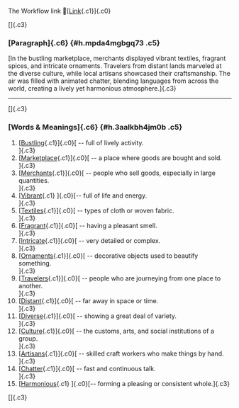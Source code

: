 The Workflow link
👏[[Link](https://www.google.com/url?q=http://www.google.com&sa=D&source=editors&ust=1758069501814407&usg=AOvVaw0kJBwF__iEXwVcVwtr1IXk){.c1}]{.c0}

[]{.c3}

### [Paragraph]{.c6} {#h.mpda4mgbgq73 .c5}

[In the bustling marketplace, merchants displayed vibrant textiles,
fragrant spices, and intricate ornaments. Travelers from distant lands
marveled at the diverse culture, while local artisans showcased their
craftsmanship. The air was filled with animated chatter, blending
languages from across the world, creating a lively yet harmonious
atmosphere.]{.c3}

------------------------------------------------------------------------

[]{.c3}

### [Words & Meanings]{.c6} {#h.3aalkbh4jm0b .c5}

1.  [[Bustling](https://www.google.com/url?q=http://www.google.com&sa=D&source=editors&ust=1758069501815042&usg=AOvVaw32g61CdcU3M_KxunF4ooUF){.c1}]{.c0}[ --
    full of lively activity.\
    ]{.c3}
2.  [[Marketplace](https://www.google.com/url?q=http://www.google.com&sa=D&source=editors&ust=1758069501815172&usg=AOvVaw0tVUHoUJOi2Lr3LX4BUmgk){.c1}]{.c0}[ --
    a place where goods are bought and sold.\
    ]{.c3}
3.  [[Merchants](https://www.google.com/url?q=http://www.google.com&sa=D&source=editors&ust=1758069501815294&usg=AOvVaw1nkHWlNaybqUrafSFEIWor){.c1}]{.c0}[ --
    people who sell goods, especially in large quantities.\
    ]{.c3}
4.  [[Vibrant](https://www.google.com/url?q=http://www.google.com&sa=D&source=editors&ust=1758069501815420&usg=AOvVaw0-w-CHqsDP-qa24TqUSmmh){.c1}
    ]{.c0}[-- full of life and energy.\
    ]{.c3}
5.  [[Textiles](https://www.google.com/url?q=http://www.google.com&sa=D&source=editors&ust=1758069501815534&usg=AOvVaw2c8M5gCVVS8gbCWq9qBOxM){.c1}]{.c0}[ --
    types of cloth or woven fabric.\
    ]{.c3}
6.  [[Fragrant](https://www.google.com/url?q=http://www.google.com&sa=D&source=editors&ust=1758069501815638&usg=AOvVaw0aVHAeYU2pAIZwInamKf8D){.c1}]{.c0}[ --
    having a pleasant smell.\
    ]{.c3}
7.  [[Intricate](https://www.google.com/url?q=http://www.google.com&sa=D&source=editors&ust=1758069501815733&usg=AOvVaw1lh5Lr7bWQ_2bv2tD9_XzC){.c1}]{.c0}[ --
    very detailed or complex.\
    ]{.c3}
8.  [[Ornaments](https://www.google.com/url?q=http://www.google.com&sa=D&source=editors&ust=1758069501815831&usg=AOvVaw0sRbUg_tTSO632q5abD6i-){.c1}]{.c0}[ --
    decorative objects used to beautify something.\
    ]{.c3}
9.  [[Travelers](https://www.google.com/url?q=http://www.google.com&sa=D&source=editors&ust=1758069501815948&usg=AOvVaw3vQqww6kk2UIuS6-gbNu--){.c1}]{.c0}[ --
    people who are journeying from one place to another.\
    ]{.c3}
10. [[Distant](https://www.google.com/url?q=http://www.google.com&sa=D&source=editors&ust=1758069501816067&usg=AOvVaw1pCe4QrK7wUrPmveOKEYvg){.c1}]{.c0}[ --
    far away in space or time.\
    ]{.c3}
11. [[Diverse](https://www.google.com/url?q=http://www.google.com&sa=D&source=editors&ust=1758069501816165&usg=AOvVaw3Asim3HhnzFMAA0a0lQJ-N){.c1}]{.c0}[ --
    showing a great deal of variety.\
    ]{.c3}
12. [[Culture](https://www.google.com/url?q=http://www.google.com&sa=D&source=editors&ust=1758069501816267&usg=AOvVaw0pWNq6slxeh43xAsvHYmIg){.c1}]{.c0}[ --
    the customs, arts, and social institutions of a group.\
    ]{.c3}
13. [[Artisans](https://www.google.com/url?q=http://www.google.com&sa=D&source=editors&ust=1758069501816388&usg=AOvVaw2Qv1qAft2EWSZ4LRJNf38D){.c1}]{.c0}[ --
    skilled craft workers who make things by hand.\
    ]{.c3}
14. [[Chatter](https://www.google.com/url?q=http://www.google.com&sa=D&source=editors&ust=1758069501816500&usg=AOvVaw3-OFsq-oC_gbTG-rADtEco){.c1}]{.c0}[ --
    fast and continuous talk.\
    ]{.c3}
15. [[Harmonious](https://www.google.com/url?q=http://www.google.com&sa=D&source=editors&ust=1758069501816612&usg=AOvVaw1-0ulex5lRE8Vl0CLAYoRe){.c1}
    ]{.c0}[-- forming a pleasing or consistent whole.]{.c3}

[]{.c3}

